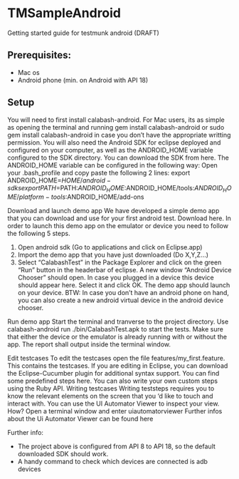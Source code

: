 TMSampleAndroid
===============

Getting started guide for testmunk android (DRAFT)


Prerequisites:
---
- Mac os
- Android phone (min. on Android with API 18)

Setup
---
You will need to first install calabash-android. For Mac users, its as simple as opening the terminal and running gem install calabash-android or sudo gem install calabash-android in case you don’t have the appropriate writting permission. You will also need the Android SDK for eclipse deployed and configured on your computer, as well as the ANDROID_HOME variable configured to the SDK directory. 
You can download the SDK from here.
The ANDROID_HOME variable can be configured in the following way:
Open your .bash_profile and copy paste the following 2 lines:
export ANDROID_HOME=$HOME/android-sdks
export PATH=$PATH:$ANDROID_HOME:$ANDROID_HOME/tools:$ANDROID_HOME/platform-tools:$ANDROID_HOME/add-ons

Download and launch demo app
We have developed a simple demo app that you can download and use for your first android test. Download here.
In order to launch this demo app on the emulator or device you need to follow the following 5 steps.
1) Open android sdk (Go to applications and click on Eclipse.app)
2) Import the demo app that you have just downloaded (Do X,Y,Z...)
3) Select “CalabashTest” in the Package Explorer and click on the green “Run” button in the headerbar of eclipse. A new window “Android Device Chooser” should open. In case you plugged in a device this device should appear here. Select it and click OK. 
The demo app should launch on your device.
BTW: In case you don’t have an android phone on hand, you can also create a new android virtual device in the android device chooser.

Run demo app
Start the terminal and tranverse to the project directory. Use calabash-android run ./bin/CalabashTest.apk to start the tests. Make sure that either the device or the emulator is already running with or without the app. The report shall output inside the terminal window. 

Edit testcases
To edit the testcases open the file features/my_first.feature. This contains the testcases. If you are editing in Eclipse, you can download the Eclipse-Cucumber plugin for additional syntax support.
You can find some predefined steps here. You can also write your own custom steps using the Ruby API.
Writing testcases
Writing teststeps requires you to know the relevant elements on the screen that you ‘d like to touch and interact with. 
You can use the UI Automator Viewer to inspect your view. How?
Open a terminal window and enter
uiautomatorviewer
Further infos about the Ui Automator Viewer can be found here

Further info:
- The project above is configured from API 8 to API 18, so the default downloaded SDK should work.
- A handy command to check which devices are connected is adb devices

